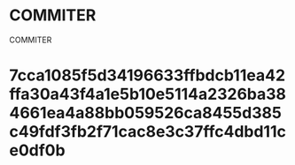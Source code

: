 # COMMITER
COMMITER






# 7cca1085f5d34196633ffbdcb11ea42ffa30a43f4a1e5b10e5114a2326ba384661ea4a88bb059526ca8455d385c49fdf3fb2f71cac8e3c37ffc4dbd11ce0df0b
